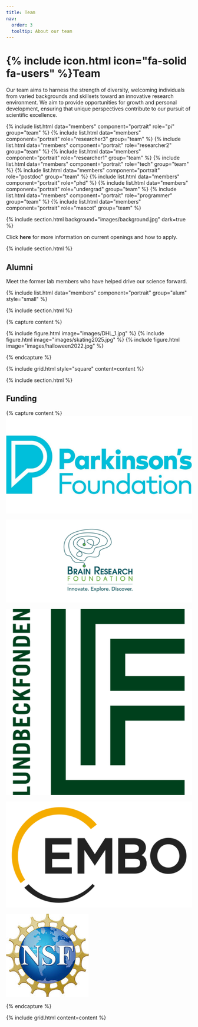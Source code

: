 ```yaml
---
title: Team
nav:
  order: 3
  tooltip: About our team
---
```


# {% include icon.html icon="fa-solid fa-users" %}Team

Our team aims to harness the strength of diversity, welcoming individuals from varied backgrounds and skillsets toward an innovative research environment. We aim to provide opportunities for growth and personal development, ensuring that unique perspectives contribute to our pursuit of scientific excellence.

{% include list.html data="members" component="portrait" role="pi" group="team" %}
{% include list.html data="members" component="portrait" role="researcher3" group="team" %}
{% include list.html data="members" component="portrait" role="researcher2" group="team" %}
{% include list.html data="members" component="portrait" role="researcher1" group="team" %}
{% include list.html data="members" component="portrait" role="tech" group="team" %}
{% include list.html data="members" component="portrait" role="postdoc" group="team" %}
{% include list.html data="members" component="portrait" role="phd" %}
{% include list.html data="members" component="portrait" role="undergrad" group="team" %}
{% include list.html data="members" component="portrait" role="programmer" group="team" %}
{% include list.html data="members" component="portrait" role="mascot" group="team" %}


{% include section.html background="images/background.jpg" dark=true %}

Click <a href="https://cregglab.github.io/recruitment/" style="text-decoration: none;"><strong>here</strong></a> for more information on current openings and how to apply. 


{% include section.html %}

## Alumni

Meet the former lab members who have helped drive our science forward. 

{% include list.html data="members" component="portrait" group="alum" style="small" %}

{% include section.html %}


{% capture content %}

{% include figure.html image="images/DHL_1.jpg" %}
{% include figure.html image="images/skating2025.jpg" %}
{% include figure.html image="images/halloween2022.jpg" %}

{% endcapture %}

{% include grid.html style="square" content=content %}

{% include section.html %}

## Funding

{% capture content %}
[![Parkinson's Foundation](/images/PF_Logo.jpg)](https://www.parkinson.org/)

[![Brain Research Foundation](/images/BRF_2500.jpg)](https://www.thebrf.org/)

[![Lundbeck Foundation](/images/lundbeckfonden.png)](https://lundbeckfonden.com/en)

[![European Molecular Biology Organization](/images/embo.png)](https://www.embo.org/)

[![National Science Foundation](/images/nsf.jpg)](https://www.nsf.gov/)

{% endcapture %}

{% include grid.html content=content %}


